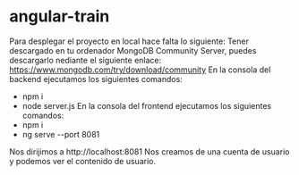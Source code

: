 # angular-train
Para desplegar el proyecto en local hace falta lo siguiente:
Tener descargado en tu ordenador MongoDB Community Server, puedes descargarlo nediante el siguiente enlace: https://www.mongodb.com/try/download/community
En la consola del backend ejecutamos los siguientes comandos:
- npm i
- node server.js
En la consola del frontend ejecutamos los siguientes comandos:
- npm i
- ng serve --port 8081

Nos dirijimos a http://localhost:8081 
Nos creamos de una cuenta de usuario y podemos ver el contenido de usuario.
